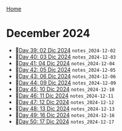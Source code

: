 [Home](../../main.md)

# December 2024

- 📝[Day 39: 02 Dic 2024](./12/notes_2024-12-02.md) `notes_2024-12-02`
- 📝[Day 40: 03 Dic 2024](./12/notes_2024-12-03.md) `notes_2024-12-03`
- 📝[Day 41: 04 Dic 2024](./12/notes_2024-12-04.md) `notes_2024-12-04`
- 📝[Day 42: 05 Dic 2024](./12/notes_2024-12-05.md) `notes_2024-12-05`
- 📝[Day 43: 06 Dic 2024](./12/notes_2024-12-06.md) `notes_2024-12-06`
- 📝[Day 44: 09 Dic 2024](./12/notes_2024-12-09.md) `notes_2024-12-09`
- 📝[Day 45: 10 Dic 2024](./12/notes_2024-12-10.md) `notes_2024-12-10`
- 📝[Day 46: 11 Dic 2024](./12/notes_2024-12-11.md) `notes_2024-12-11`
- 📝[Day 47: 12 Dic 2024](./12/notes_2024-12-12.md) `notes_2024-12-12`
- 📝[Day 48: 13 Dic 2024](./12/notes_2024-12-13.md) `notes_2024-12-13`
- 📝[Day 49: 16 Dic 2024](./12/notes_2024-12-16.md) `notes_2024-12-16`
- 📝[Day 50: 17 Dic 2024](./12/notes_2024-12-17.md) `notes_2024-12-17`
